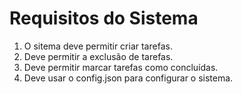 # Requisitos do Sistema

1. O sitema deve permitir criar tarefas.
2. Deve permitir a exclusão de tarefas.
3. Deve permitir marcar tarefas como concluídas.
4. Deve usar o config.json para configurar o sistema.
